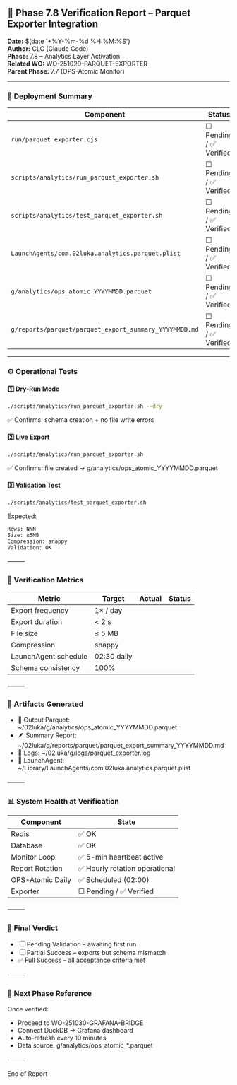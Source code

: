 ## 🧠 **Phase 7.8 Verification Report – Parquet Exporter Integration**

**Date:** $(date '+%Y-%m-%d %H:%M:%S')  
**Author:** CLC (Claude Code)  
**Phase:** 7.8 – Analytics Layer Activation  
**Related WO:** WO-251029-PARQUET-EXPORTER  
**Parent Phase:** 7.7 (OPS-Atomic Monitor)  

---

### 🧩 **Deployment Summary**

| Component | Status | Details |
|------------|--------|----------|
| `run/parquet_exporter.cjs` | ☐ Pending / ✅ Verified | |
| `scripts/analytics/run_parquet_exporter.sh` | ☐ Pending / ✅ Verified | |
| `scripts/analytics/test_parquet_exporter.sh` | ☐ Pending / ✅ Verified | |
| `LaunchAgents/com.02luka.analytics.parquet.plist` | ☐ Pending / ✅ Verified | |
| `g/analytics/ops_atomic_YYYYMMDD.parquet` | ☐ Pending / ✅ Verified | |
| `g/reports/parquet/parquet_export_summary_YYYYMMDD.md` | ☐ Pending / ✅ Verified | |

---

### ⚙️ **Operational Tests**

#### 1️⃣ Dry-Run Mode
```bash
./scripts/analytics/run_parquet_exporter.sh --dry
```

✅ Confirms: schema creation + no file write errors

#### 2️⃣ Live Export
```bash
./scripts/analytics/run_parquet_exporter.sh
```

✅ Confirms: file created → g/analytics/ops_atomic_YYYYMMDD.parquet

#### 3️⃣ Validation Test
```bash
./scripts/analytics/test_parquet_exporter.sh
```

Expected:
```
Rows: NNN
Size: ≤5MB
Compression: snappy
Validation: OK
```

⸻

### 🧮 Verification Metrics

| Metric | Target | Actual | Status |
|--------|--------|--------|--------|
| Export frequency | 1× / day | | |
| Export duration | < 2 s | | |
| File size | ≤ 5 MB | | |
| Compression | snappy | | |
| LaunchAgent schedule | 02:30 daily | | |
| Schema consistency | 100% | | |

⸻

### 🧾 Artifacts Generated
- 📁 Output Parquet: ~/02luka/g/analytics/ops_atomic_YYYYMMDD.parquet
- 🪶 Summary Report: ~/02luka/g/reports/parquet/parquet_export_summary_YYYYMMDD.md
- 📜 Logs: ~/02luka/g/logs/parquet_exporter.log
- 🧩 LaunchAgent: ~/Library/LaunchAgents/com.02luka.analytics.parquet.plist

⸻

### 📊 System Health at Verification

| Component | State |
|-----------|-------|
| Redis | ✅ OK |
| Database | ✅ OK |
| Monitor Loop | ✅ 5-min heartbeat active |
| Report Rotation | ✅ Hourly rotation operational |
| OPS-Atomic Daily | ✅ Scheduled (02:00) |
| Exporter | ☐ Pending / ✅ Verified |

⸻

### 🚦 Final Verdict

- ☐ Pending Validation – awaiting first run
- ☐ Partial Success – exports but schema mismatch
- ✅ Full Success – all acceptance criteria met

⸻

### 🧱 Next Phase Reference

Once verified:
- Proceed to WO-251030-GRAFANA-BRIDGE
- Connect DuckDB → Grafana dashboard
- Auto-refresh every 10 minutes
- Data source: g/analytics/ops_atomic_*.parquet

⸻

End of Report
